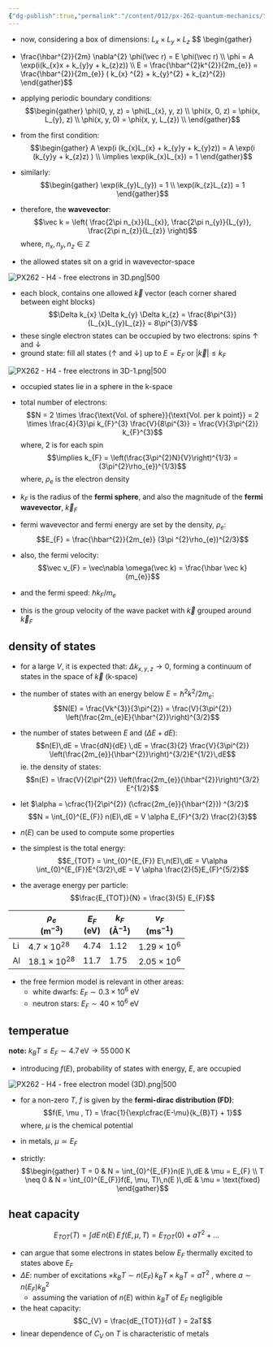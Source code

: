 ```yaml
---
{"dg-publish":true,"permalink":"/content/012/px-262-quantum-mechanics/term-2/h-free-electron-model/px-262-h4-free-electron-model-3-d/","noteIcon":"1","created":"2025-08-27T13:15:23.507+01:00","updated":"2025-04-12T12:05:09.000+01:00"}
---
```


- now, considering a box of dimensions: $L_{x} \times L_{y} \times L_{z}$
$$ \begin{gather}
- \frac{\hbar^{2}}{2m} \nabla^{2} \phi(\vec r) = E \phi(\vec r) \\\\
\phi = A \exp(i(k_{x}x  + k_{y}y + k_{z}z)) \\\\
E = \frac{\hbar^{2}k^{2}}{2m_{e}} = \frac{\hbar^{2}}{2m_{e}} ( k_{x} ^{2} + k_{y}^{2} + k_{z}^{2})
\end{gather}$$
- applying periodic boundary conditions:
$$\begin{gather}
\phi(0, y, z) = \phi(L_{x}, y, z) \\
\phi(x, 0, z) = \phi(x, L_{y}, z) \\
\phi(x, y, 0) = \phi(x, y, L_{z}) \\
\end{gather}$$
- from the first condition:
$$\begin{gather}
A \exp(i (k_{x}L_{x} + k_{y}y + k_{y}z)) = A \exp(i (k_{y}y + k_{z}z) ) \\
\implies \exp(ik_{x}L_{x}) = 1
\end{gather}$$
- similarly:
$$\begin{gather}
\exp(ik_{y}L_{y}) = 1 \\
\exp(ik_{z}L_{z}) = 1
\end{gather}$$
- therefore, the **wavevector**:
$$\vec k = \left( \frac{2\pi n_{x}}{L_{x}}, \frac{2\pi n_{y}}{L_{y}}, \frac{2\pi n_{z}}{L_{z}} \right)$$
	where, $n_{x}, n_{y}, n_{z} \in \mathbb{Z}$

- the allowed states sit on a grid in wavevector-space

![PX262 - H4 - free electrons in 3D.png|500](/img/user/pics/PX262%20-%20H4%20-%20free%20electrons%20in%203D.png)

- each block, contains one allowed $\vec k$ vector (each corner shared between eight blocks)
$$\Delta k_{x} \Delta k_{y} \Delta k_{z} = \frac{8\pi^{3}}{L_{x}L_{y}L_{z}} = 8\pi^{3}/V$$
- these single electron states can be occupied by two electrons: spins $\uparrow$ and $\downarrow$
- ground state: fill all states ($\uparrow$ and $\downarrow$) up to $E = E_{F}$ or $|\vec k| \leq k_{F}$

![PX262 - H4 - free electrons in 3D-1.png|500](/img/user/pics/PX262%20-%20H4%20-%20free%20electrons%20in%203D-1.png)

- occupied states lie in a sphere in the k-space
- total number of electrons:
$$N = 2 \times \frac{\text{Vol. of sphere}}{\text{Vol. per k point}} = 2 \times \frac{4}{3}\pi k_{F}^{3} \frac{V}{8\pi^{3}} = \frac{V}{3\pi^{2}} k_{F}^{3}$$
	where, 2 is for each spin
$$\implies k_{F} = \left(\frac{3\pi^{2}N}{V}\right)^{1/3} = (3\pi^{2}\rho_{e})^{1/3}$$
	where, $\rho_{e}$ is the electron density

- $k_{F}$ is the radius of the **fermi sphere**, and also the magnitude of the **fermi wavevector**, $\vec k_F$
- fermi wavevector and fermi energy are set by the density, $\rho_{e}:$
$$E_{F} = \frac{\hbar^{2}}{2m_{e}} (3\pi ^{2}\rho_{e})^{2/3}$$
- also, the fermi velocity:
$$\vec v_{F} = \vec\nabla \omega(\vec k) = \frac{\hbar \vec k}{m_{e}}$$
- and the fermi speed: $\hbar k_F /m_e$
- this is the group velocity of the wave packet with $\vec  k$ grouped around $\vec k_F$
## density of states
- for a large $V$, it is expected that: $\Delta k_{x,y,z} \to 0$, forming a continuum of states in the space of $\vec k$ (k-space)
- the number of states with an energy below $E = \hbar^{2}k^{2}/2m_{e}:$
$$N(E) = \frac{Vk^{3}}{3\pi^{2}} = \frac{V}{3\pi^{2}} \left(\frac{2m_{e}E}{\hbar^{2}}\right)^{3/2}$$

- the number of states between $E$ and $(\Delta E + dE):$
$$n(E)\,dE = \frac{dN}{dE} \,dE = \frac{3}{2} \frac{V}{3\pi^{2}} \left(\frac{2m_{e}}{\hbar^{2}}\right)^{3/2}E^{1/2}\,dE$$
ie. the density of states:
$$n(E) = \frac{V}{2\pi^{2}} \left(\frac{2m_{e}}{\hbar^{2}}\right)^{3/2} E^{1/2}$$
- let $\alpha = \cfrac{1}{2\pi^{2}} (\cfrac{2m_{e}}{\hbar^{2}}) ^{3/2}$
$$N = \int_{0}^{E_{F}} n(E)\,dE = V \alpha E_{F}^{3/2} \frac{2}{3}$$
- $n(E)$ can be used to compute some properties
- the simplest is the total energy:
$$E_{TOT} = \int_{0}^{E_{F}} E\,n(E)\,dE = V\alpha \int_{0}^{E_{F}}E^{3/2}\,dE = V \alpha \frac{2}{5}E_{F}^{5/2}$$
- the average energy per particle:
$$\frac{E_{TOT}}{N} = \frac{3}{5} E_{F}$$

|     | $\rho_{e}$<br>(m$^{-3}$) | $E_{F}$<br>(eV) | $k_{F }$<br>(Å$^{-1}$) | $v_{F}$<br>(ms$^{-1}$) |
| --- | ------------------------ | --------------- | ---------------------- | ---------------------- |
| Li  | $4.7\times10^{28}$       | $4.74$          | $1.12$                 | $1.29\times10^6$       |
| Al  | $18.1\times10^{28}$      | $11.7$          | $1.75$                 | $2.05\times10^6$       |

- the free fermion model is relevant in other areas:
	- white dwarfs: $E_{F}\sim 0.3\times10^{6}$ eV
	- neutron stars: $E_{F}\sim 40\times10^{6}$ eV

## temperatue

**note:** $k_{B}T \leq E_{F}\sim 4.7\,\text{eV} \to 55\,000$ K
- introducing $f(E)$, probability of states with energy, $E$, are occupied

![PX262 - H4 - free electron model (3D).png|500](/img/user/pics/PX262%20-%20H4%20-%20free%20electron%20model%20(3D).png)

- for a non-zero $T$, $f$ is given by the **fermi-dirac distribution (FD)**: 
$$f(E, \mu , T) = \frac{1}{\exp\cfrac{E-\mu}{k_{B}T}  + 1}$$
	where, $\mu$ is the chemical potential

- in metals, $\mu \simeq E_{F}$
- strictly:
$$\begin{gather}
	T = 0 & N = \int_{0}^{E_{F}}n(E )\,dE & \mu = E_{F} \\
	T \neq 0 & N = \int_{0}^{E_{F}}f(E, \mu, T)\,n(E )\,dE & \mu = \text{fixed}
\end{gather}$$

## heat capacity
$$E_{TOT} (T) = \int dE\, n(E)\, E\, f(E, \mu, T) = E_{TOT}(0 ) + aT^{2} + \dots$$
- can argue that some electrons in states below $E_{F}$ thermally excited to states above $E_{F}$
- $\Delta E:$ number of excitations $\times k_{B}T \sim n(E_{F})\,k_{B}T \times k_{B}T = aT^{2}$ , where $a \sim n(E_{F})k_{B}^{2}$
	- assuming the variation of $n(E)$ within $k_{B}T$ of $E_F$ negligible
- the heat capacity:
$$C_{V} = \frac{dE_{TOT}}{dT } = 2aT$$
- linear dependence of $C_{V}$ on $T$ is characteristic of metals
